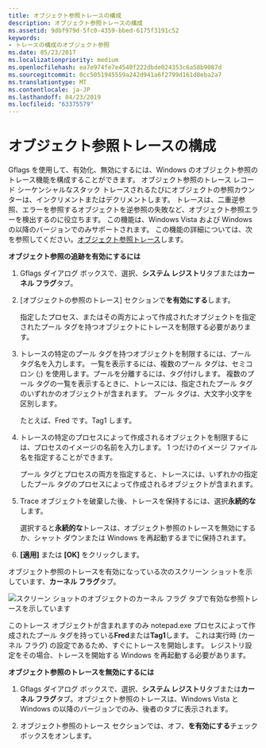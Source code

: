```yaml
---
title: オブジェクト参照トレースの構成
description: オブジェクト参照トレースの構成
ms.assetid: 9dbf979d-5fc0-4359-bbed-6175f3191c52
keywords:
- トレースの構成のオブジェクト参照
ms.date: 05/23/2017
ms.localizationpriority: medium
ms.openlocfilehash: ea7e974fe7e4540f222dbde024353c6a58b9087d
ms.sourcegitcommit: 0cc5051945559a242d941a6f2799d161d8eba2a7
ms.translationtype: MT
ms.contentlocale: ja-JP
ms.lasthandoff: 04/23/2019
ms.locfileid: "63375579"
---
```

# <a name="configuring-object-reference-tracing"></a>オブジェクト参照トレースの構成


Gflags を使用して、有効化、無効にするには、Windows のオブジェクト参照のトレース機能を構成することができます。 オブジェクト参照のトレース レコード シーケンシャルなスタック トレースされるたびにオブジェクトの参照カウンターは、インクリメントまたはデクリメントします。 トレースは、二重逆参照、エラーを参照するオブジェクトを逆参照の失敗など、オブジェクト参照エラーを検出するのに役立ちます。 この機能は、Windows Vista および Windows の以降のバージョンでのみサポートされます。 この機能の詳細については、次を参照してください。[オブジェクト参照トレース](object-reference-tracing.md)します。

**オブジェクト参照の追跡を有効にするには**

1.  Gflags ダイアログ ボックスで、選択、**システム レジストリ**タブまたは**カーネル フラグ**タブ。

2.  [オブジェクトの参照のトレース] セクションで**を有効にする**します。

    指定したプロセス、またはその両方によって作成されたオブジェクトを指定されたプール タグを持つオブジェクトにトレースを制限する必要があります。

3.  トレースの特定のプール タグを持つオブジェクトを制限するには、プール タグ名を入力します。 一覧を表示するには、複数のプール タグは、セミコロン (;) を使用します。プールを分離するには、タグ付けします。 複数のプール タグの一覧を表示するときに、トレースには、指定されたプール タグのいずれかのオブジェクトが含まれます。 プール タグは、大文字小文字を区別します。

    たとえば、Fred です。Tag1 します。

4.  トレースの特定のプロセスによって作成されるオブジェクトを制限するには、プロセスのイメージの名前を入力します。 1 つだけのイメージ ファイル名を指定することができます。

    プール タグとプロセスの両方を指定すると、トレースには、いずれかの指定したプール タグのプロセスによって作成されるオブジェクトが含まれます。

5.  Trace オブジェクトを破棄した後、トレースを保持するには、選択**永続的な**します。

    選択すると**永続的な**トレースは、オブジェクト参照のトレースを無効にするか、シャット ダウンまたは Windows を再起動するまでに保持されます。

6.  **[適用]** または **[OK]** をクリックします。

オブジェクト参照のトレースを有効になっている次のスクリーン ショットを示しています、**カーネル フラグ**タブ。

![スクリーン ショットのオブジェクトのカーネル フラグ タブで有効な参照トレースを示しています](images/gflags-obj.png)

このトレース オブジェクトが含まれますのみ notepad.exe プロセスによって作成されたプール タグを持っている**Fred**または**Tag1**します。 これは実行時 (カーネル フラグ) の設定であるため、すぐにトレースを開始します。 レジストリ設定をその場合、トレースを開始する Windows を再起動する必要があります。

**オブジェクト参照のトレースを無効にするには**

1.  Gflags ダイアログ ボックスで、選択、**システム レジストリ**タブまたは**カーネル フラグ**タブ。オブジェクト参照のトレースは、Windows Vista と Windows の以降のバージョンでのみ、後者のタブに表示されます。

2.  オブジェクト参照のトレース セクションでは、オフ、**を有効にする**チェック ボックスをオンします。

 

 






